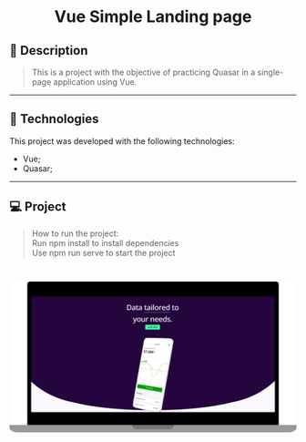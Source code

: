 <!-- <h1 align="center">
    <img src="./git/capa.jpeg"/>
</h1> -->

<h1 align="center">
    Vue Simple Landing page
</h1>


## 📝 Description

> This is a project with the objective of practicing Quasar in a single-page application using Vue.
---

## 🚀 Technologies
This project was developed with the following technologies:
* Vue;
* Quasar;
---

## 💻 Project
> How to run the project: <br>
> Run npm install to install dependencies<br>
> Use npm run serve to start the project <br>


<h1 align="center">
    <img src="https://raw.githubusercontent.com/Lucass2021/Vue-simple-landing-page/main/git_assets/readme-cover.png"/>
</h1>









